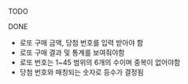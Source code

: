 TODO

DONE
- 로또 구매 금액, 당첨 번호를 입력 받아야 함
- 로또 구매 결과 및 통계를 보여줘야함
- 로또 번호는 1~45 범위의 6개의 수이며 중복이 없어야함
- 당첨 번호와 매칭되는 숫자로 등수가 결정됨